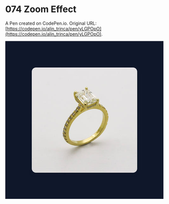 # 074 Zoom Effect

A Pen created on CodePen.io. Original URL: [https://codepen.io/alin_trinca/pen/yLGPOpO](https://codepen.io/alin_trinca/pen/yLGPOpO).

![Zoom Effect Screenshot](zoom-effect.jpg)
